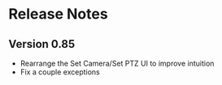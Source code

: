 # Release Notes

## Version 0.85
* Rearrange the Set Camera/Set PTZ UI to improve intuition
* Fix a couple exceptions
